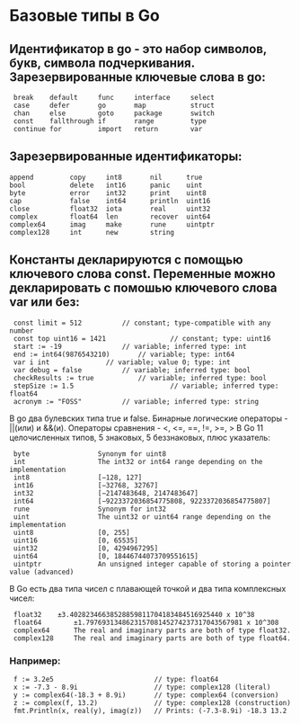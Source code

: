 # Базовые типы в Go


## Идентификатор в go - это набор символов, букв, символа подчеркивания. Зарезервированные ключевые слова в go:
```
 break    default     func     interface     select
 case     defer       go       map           struct
 chan     else        goto     package       switch
 const    fallthrough if       range         type
 continue for         import   return        var
 ```
 
## Зарезервированные идентификаторы:
 ```
 append         copy     int8       nil      true
 bool           delete   int16      panic    uint
 byte           error    int32      print    uint8
 cap            false    int64      println  uint16
 close          float32  iota       real     uint32
 complex        float64  len        recover  uint64
 complex64      imag     make       rune     uintptr
 complex128     int      new        string
 ```
 
## Константы декларируются с помощью ключевого слова const. Переменные можно декларировать с помошью ключевого слова var или без:
```
 const limit = 512			// constant; type-compatible with any number
 const top uint16 = 1421                // constant; type: uint16
 start := -19				// variable; inferred type: int
 end := int64(9876543210)		// variable; type: int64
 var i int				// variable; value 0; type: int
 var debug = false			// variable; inferred type: bool
 checkResults := true			// variable; inferred type: bool
 stepSize := 1.5                        // variable; inferred type: float64
 acronym := "FOSS"			// variable; inferred type: string
 ```
 
В go два булевских типа true и false. 
Бинарные логические операторы - ||(или) и &&(и). 
Операторы сравнения - <, <=, ==, !=, >=, > 
В Go 11 целочисленных типов, 5 знаковых, 5 беззнаковых, плюс указатель:
```
 byte                 Synonym for uint8
 int                  The int32 or int64 range depending on the implementation
 int8                 [−128, 127]  
 int16                [−32768, 32767]
 int32                [−2147483648, 2147483647]
 int64                [−9223372036854775808, 9223372036854775807]
 rune                 Synonym for int32
 uint                 The uint32 or uint64 range depending on the implementation
 uint8                [0, 255]
 uint16               [0, 65535]
 uint32               [0, 4294967295]
 uint64               [0, 18446744073709551615]
 uintptr              An unsigned integer capable of storing a pointer value (advanced)
 ```
 
В Go есть два типа чисел с плавающей точкой и два типа комплексных чисел:
```
 float32 	±3.40282346638528859811704183484516925440 х 10^38
 float64        ±1.797693134862315708145274237317043567981 х 10^308
 complex64      The real and imaginary parts are both of type float32.
 complex128 	The real and imaginary parts are both of type float64.
 ```
 
### Например:

```golang
 f := 3.2e5                         // type: float64
 x := -7.3 - 8.9i                   // type: complex128 (literal)
 y := complex64(-18.3 + 8.9i)       // type: complex64 (conversion) 
 z := complex(f, 13.2)              // type: complex128 (construction)
 fmt.Println(x, real(y), imag(z))   // Prints: (-7.3-8.9i) -18.3 13.2
 ```
 
